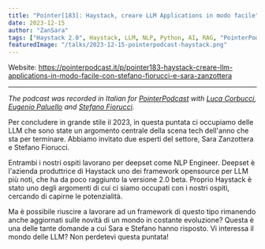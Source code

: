 ```yaml
---
title: "Pointer[183]: Haystack, creare LLM Applications in modo facile"
date: 2023-12-15
author: "ZanSara"
tags: ["Haystack 2.0", Haystack, LLM, NLP, Python, AI, RAG, "PointerPodcast", Podcast, Italiano]
featuredImage: "/talks/2023-12-15-pointerpodcast-haystack.png"
---
```


Website: https://pointerpodcast.it/p/pointer183-haystack-creare-llm-applications-in-modo-facile-con-stefano-fiorucci-e-sara-zanzottera

---

_The podcast was recorded in Italian for [PointerPodcast](https://pointerpodcast.it) with [Luca Corbucci](https://www.linkedin.com/in/luca-corbucci-b6156a123/), [Eugenio Paluello](https://www.linkedin.com/in/eugenio-paluello-851b3280/) and [Stefano Fiorucci](https://www.linkedin.com/in/stefano-fiorucci/)._

Per concludere in grande stile il 2023, in questa puntata ci occupiamo delle LLM che sono state un argomento centrale della scena tech dell'anno che sta per terminare. Abbiamo invitato due esperti del settore, Sara Zanzottera e Stefano Fiorucci.

Entrambi i nostri ospiti lavorano per deepset come NLP Engineer. Deepset è l'azienda produttrice di Haystack uno dei framework opensource per LLM più noti, che ha da poco raggiunto la versione 2.0 beta. Proprio Haystack è stato uno degli argomenti di cui ci siamo occupati con i nostri ospiti, cercando di capirne le potenzialità. 

Ma è possibile riuscire a lavorare ad un framework di questo tipo rimanendo anche aggiornati sulle novità di un mondo in costante evoluzione? Questa è una delle tante domande a cui Sara e Stefano hanno risposto. Vi interessa il mondo delle LLM? Non perdetevi questa puntata! 